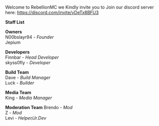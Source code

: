 Welcome to RebellionMC
we Kindly invite you to Join our discord server here:
https://discord.com/invite/vDeTx8BFU3


**Staff List**

**Owners** <br>
N00bslayr94 - *Founder* <br>
Jepium

**Developers** <br>
Finnbar - *Head Developer* <br>
skyss0fly - *Developer*

 **Build Team** <br>
Dave - *Build Manager* <br>
Luck - *Builder*

**Media Team** <br>
King - *Media Manager*

**Moderation Team** <bd>
Brendo - *Mod* <br>
 Z - *Mod* <br>
Levi - *Helper/Jr.Dev*
